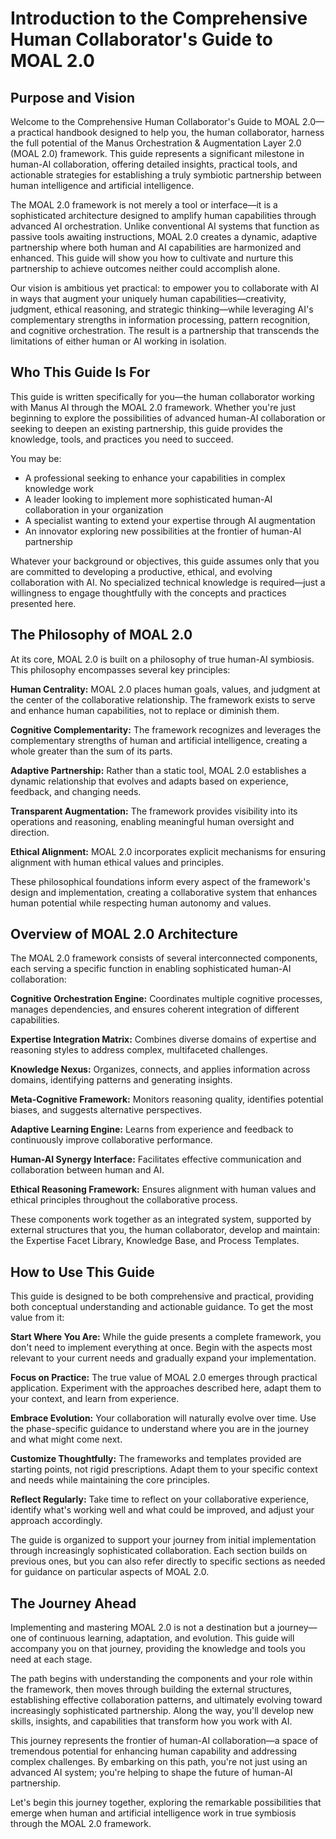 # Introduction to the Comprehensive Human Collaborator's Guide to MOAL 2.0

## Purpose and Vision

Welcome to the Comprehensive Human Collaborator's Guide to MOAL 2.0—a practical handbook designed to help you, the human collaborator, harness the full potential of the Manus Orchestration & Augmentation Layer 2.0 (MOAL 2.0) framework. This guide represents a significant milestone in human-AI collaboration, offering detailed insights, practical tools, and actionable strategies for establishing a truly symbiotic partnership between human intelligence and artificial intelligence.

The MOAL 2.0 framework is not merely a tool or interface—it is a sophisticated architecture designed to amplify human capabilities through advanced AI orchestration. Unlike conventional AI systems that function as passive tools awaiting instructions, MOAL 2.0 creates a dynamic, adaptive partnership where both human and AI capabilities are harmonized and enhanced. This guide will show you how to cultivate and nurture this partnership to achieve outcomes neither could accomplish alone.

Our vision is ambitious yet practical: to empower you to collaborate with AI in ways that augment your uniquely human capabilities—creativity, judgment, ethical reasoning, and strategic thinking—while leveraging AI's complementary strengths in information processing, pattern recognition, and cognitive orchestration. The result is a partnership that transcends the limitations of either human or AI working in isolation.

## Who This Guide Is For

This guide is written specifically for you—the human collaborator working with Manus AI through the MOAL 2.0 framework. Whether you're just beginning to explore the possibilities of advanced human-AI collaboration or seeking to deepen an existing partnership, this guide provides the knowledge, tools, and practices you need to succeed.

You may be:
- A professional seeking to enhance your capabilities in complex knowledge work
- A leader looking to implement more sophisticated human-AI collaboration in your organization
- A specialist wanting to extend your expertise through AI augmentation
- An innovator exploring new possibilities at the frontier of human-AI partnership

Whatever your background or objectives, this guide assumes only that you are committed to developing a productive, ethical, and evolving collaboration with AI. No specialized technical knowledge is required—just a willingness to engage thoughtfully with the concepts and practices presented here.

## The Philosophy of MOAL 2.0

At its core, MOAL 2.0 is built on a philosophy of true human-AI symbiosis. This philosophy encompasses several key principles:

**Human Centrality:** MOAL 2.0 places human goals, values, and judgment at the center of the collaborative relationship. The framework exists to serve and enhance human capabilities, not to replace or diminish them.

**Cognitive Complementarity:** The framework recognizes and leverages the complementary strengths of human and artificial intelligence, creating a whole greater than the sum of its parts.

**Adaptive Partnership:** Rather than a static tool, MOAL 2.0 establishes a dynamic relationship that evolves and adapts based on experience, feedback, and changing needs.

**Transparent Augmentation:** The framework provides visibility into its operations and reasoning, enabling meaningful human oversight and direction.

**Ethical Alignment:** MOAL 2.0 incorporates explicit mechanisms for ensuring alignment with human ethical values and principles.

These philosophical foundations inform every aspect of the framework's design and implementation, creating a collaborative system that enhances human potential while respecting human autonomy and values.

## Overview of MOAL 2.0 Architecture

The MOAL 2.0 framework consists of several interconnected components, each serving a specific function in enabling sophisticated human-AI collaboration:

**Cognitive Orchestration Engine:** Coordinates multiple cognitive processes, manages dependencies, and ensures coherent integration of different capabilities.

**Expertise Integration Matrix:** Combines diverse domains of expertise and reasoning styles to address complex, multifaceted challenges.

**Knowledge Nexus:** Organizes, connects, and applies information across domains, identifying patterns and generating insights.

**Meta-Cognitive Framework:** Monitors reasoning quality, identifies potential biases, and suggests alternative perspectives.

**Adaptive Learning Engine:** Learns from experience and feedback to continuously improve collaborative performance.

**Human-AI Synergy Interface:** Facilitates effective communication and collaboration between human and AI.

**Ethical Reasoning Framework:** Ensures alignment with human values and ethical principles throughout the collaborative process.

These components work together as an integrated system, supported by external structures that you, the human collaborator, develop and maintain: the Expertise Facet Library, Knowledge Base, and Process Templates.

## How to Use This Guide

This guide is designed to be both comprehensive and practical, providing both conceptual understanding and actionable guidance. To get the most value from it:

**Start Where You Are:** While the guide presents a complete framework, you don't need to implement everything at once. Begin with the aspects most relevant to your current needs and gradually expand your implementation.

**Focus on Practice:** The true value of MOAL 2.0 emerges through practical application. Experiment with the approaches described here, adapt them to your context, and learn from experience.

**Embrace Evolution:** Your collaboration will naturally evolve over time. Use the phase-specific guidance to understand where you are in the journey and what might come next.

**Customize Thoughtfully:** The frameworks and templates provided are starting points, not rigid prescriptions. Adapt them to your specific context and needs while maintaining the core principles.

**Reflect Regularly:** Take time to reflect on your collaborative experience, identify what's working well and what could be improved, and adjust your approach accordingly.

The guide is organized to support your journey from initial implementation through increasingly sophisticated collaboration. Each section builds on previous ones, but you can also refer directly to specific sections as needed for guidance on particular aspects of MOAL 2.0.

## The Journey Ahead

Implementing and mastering MOAL 2.0 is not a destination but a journey—one of continuous learning, adaptation, and evolution. This guide will accompany you on that journey, providing the knowledge and tools you need at each stage.

The path begins with understanding the components and your role within the framework, then moves through building the external structures, establishing effective collaboration patterns, and ultimately evolving toward increasingly sophisticated partnership. Along the way, you'll develop new skills, insights, and capabilities that transform how you work with AI.

This journey represents the frontier of human-AI collaboration—a space of tremendous potential for enhancing human capability and addressing complex challenges. By embarking on this path, you're not just using an advanced AI system; you're helping to shape the future of human-AI partnership.

Let's begin this journey together, exploring the remarkable possibilities that emerge when human and artificial intelligence work in true symbiosis through the MOAL 2.0 framework.
